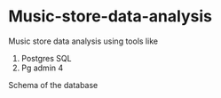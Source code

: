 # Music-store-data-analysis

Music store data analysis using tools like
1. Postgres SQL
2. Pg admin 4

Schema of the database
